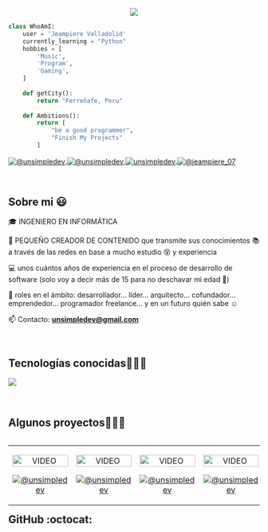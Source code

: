 <!-- Typing SVG by DenverCoder1 - https://github.com/DenverCoder1/readme-typing-svg -->
<p align="center">
  <a href="https://github.com/DenverCoder1/readme-typing-svg">
    <img src="https://readme-typing-svg.herokuapp.com?lines=Jeampiere+Valladolid%3B+Hello+World%3B+Ferre%C3%B1afe-Per%C3%BA&center=true&width=500&height=60">
  </a>
</p>

```python
class WhoAmI:
    user = 'Jeampiere Valladolid'  
    currently_learning = "Python"          
    hobbies = [                                
        'Music',
        'Program',
        'Gaming',
    ]
   
    def getCity():
        return "Ferreñafe, Peru"         
   
    def Ambitions():
        return [
            "be a good programmer",
            "Finish My Projects"
        ]
```
<p align="left">
  <a href="https://www.youtube.com/@JeampiereSmithValladolidVe-p8f" target="blank">
    <img align="center" src="https://img.shields.io/badge/YouTube-FF0000?style=for-the-badge&logo=youtube&logoColor=white" alt="@unsimpledev" />
  </a>
  <a href="https://www.tiktok.com/@jeampiere07" target="blank">
    <img align="center" src="https://img.shields.io/badge/TikTok-000000?style=for-the-badge&logo=tiktok&logoColor=white" alt="@unsimpledev" />
  </a>
  <a href="https://fb.com/jeampierevalladolid" target="blank">
    <img align="center" src="https://img.shields.io/badge/Facebook-1877F2?style=for-the-badge&logo=facebook&logoColor=white" alt="unsimpledev" />
  </a>
  <a href="https://www.instagram.com/jeampiere_07" target="blank">
    <img align="center" src="https://img.shields.io/badge/Instagram-E4405F?style=for-the-badge&logo=instagram&logoColor=white" alt="@jeampiere_07" />
  </a>
</p>

<br>
<h2>Sobre mi 😃</h2>
<!--Intro start-->

<p align="left">
🎓 INGENIERO EN INFORMÁTICA

🎥 PEQUEÑO CREADOR DE CONTENIDO que transmite sus conocimientos 📚 a través de las redes en base a mucho estudio 😵 y experiencia

💻 unos cuántos años de experiencia en el proceso de desarrollo de software (solo voy a decir más de 15 para no deschavar mi edad 🙈)

📝 roles en el ámbito: desarrollador... líder... arquitecto... cofundador... emprendedor... programador freelance... y en un futuro quién sabe ☺️

📫 Contacto: **unsimpledev@gmail.com**
<!--Intro end-->
  </p>
<br>

<h2>Tecnologías conocidas👨🏻‍💻</h2>
<!--tech stack icons-->
<p align="left">
  <a href="https://skillicons.dev">
    <img src="https://skillicons.dev/icons?i=py,html,css&perline=3" />
  </a>
</p>
<br>

<!-------------------------->
<div id="proyectos">
<h2>Algunos proyectos👨🏻‍💻</h2>

<table align="left">
<tr border="none">
  <td width="25%" align="center">
    <p align="center">
      <a href="https://youtu.be/rISmdhlhOPM" title="Go to Source">
        <img align="center" width="100%" src="https://raw.githubusercontent.com/unsimpledev/unsimpledev/main/assets/smsgateway.webp" alt="VIDEO" />
      </a>
    </p>
    <p align="center">
      <a href="https://github.com/unsimpledev/ProyectoSMSGateway" target="blank">
        <img align="center" src="https://img.shields.io/badge/GitHub-100000?style=for-the-badge&logo=github&logoColor=white" alt="@unsimpledev" />
      </a>
    </p>       
  </td>

  <td width="25%" align="center">
    <p align="center">
      <a href="https://youtu.be/fiUkA2OZQjs" title="Go to Source">
        <img align="center" width="100%" src="https://raw.githubusercontent.com/unsimpledev/unsimpledev/main/assets/notifandroid.webp" alt="VIDEO" />
      </a>
    </p>
    <p align="center">
      <a href="https://github.com/unsimpledev/ProyectoNotificaciones" target="blank">
        <img align="center" src="https://img.shields.io/badge/GitHub-100000?style=for-the-badge&logo=github&logoColor=white" alt="@unsimpledev" />
      </a>
    </p>       
  </td>
  
  <td width="25%" align="center">
    <p align="center">
      <a href="https://youtu.be/py31Y1Ku4Es" title="Go to Source">
        <img align="center" width="100%" src="https://raw.githubusercontent.com/unsimpledev/unsimpledev/main/assets/chatgptapp.webp" alt="VIDEO" />
      </a>
    </p>
    <p align="center">
      <a href="https://github.com/unsimpledev/MiChatGPT" target="blank">
        <img align="center" src="https://img.shields.io/badge/GitHub-100000?style=for-the-badge&logo=github&logoColor=white" alt="@unsimpledev" />
      </a>
    </p>       
  </td>

  <td width="25%" align="center">
    <p align="center">
      <a href="https://youtu.be/FbQtooM3UIs" title="Go to Source">
        <img align="center" width="100%" src="https://raw.githubusercontent.com/unsimpledev/unsimpledev/main/assets/traductorchatgpt.webp" alt="VIDEO" />
      </a>
    </p>
    <p align="center">
      <a href="https://github.com/unsimpledev/MiTraductor" target="blank">
        <img align="center" src="https://img.shields.io/badge/GitHub-100000?style=for-the-badge&logo=github&logoColor=white" alt="@unsimpledev" />
      </a>
    </p>       
  </td>
</tr>
</table>
</div>

<br><br><br><br>

<h2>GitHub :octocat:</h2>
<!--- stats & Trophy (start) -->
<p align="center">


